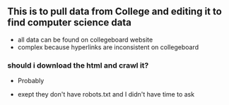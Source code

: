 ## This is to pull data from College and editing it to find computer science data
* all data can be found on collegeboard website
* complex because hyperlinks are inconsistent on collegeboard
### should i download the html and crawl it? 
* Probably
- exept they don't have robots.txt and I didn't have time to ask
